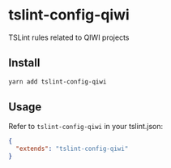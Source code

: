 # tslint-config-qiwi
TSLint rules related to QIWI projects

## Install
```bash
yarn add tslint-config-qiwi
```

## Usage
Refer to `tslint-config-qiwi` in your tslint.json:

```json
{
  "extends": "tslint-config-qiwi"
}
```
